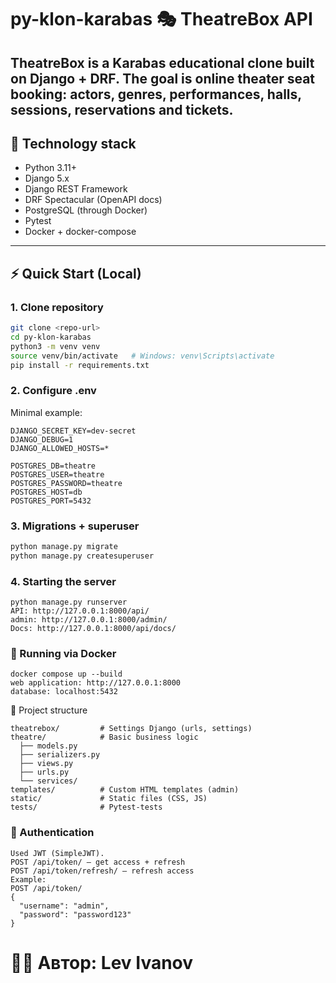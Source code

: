 # py-klon-karabas 🎭 TheatreBox API

**TheatreBox** is a Karabas educational clone built on **Django + DRF**.
The goal is online theater seat booking: actors, genres, performances, halls, sessions, reservations and tickets.
---

## 🚀 Technology stack
- Python 3.11+
- Django 5.x
- Django REST Framework
- DRF Spectacular (OpenAPI docs)
- PostgreSQL (through Docker)
- Pytest 
- Docker + docker-compose

---

## ⚡ Quick Start (Local)

### 1. Clone repository
```bash
git clone <repo-url>
cd py-klon-karabas
python3 -m venv venv
source venv/bin/activate   # Windows: venv\Scripts\activate
pip install -r requirements.txt
```
### 2. Configure .env
Minimal example:
```
DJANGO_SECRET_KEY=dev-secret
DJANGO_DEBUG=1
DJANGO_ALLOWED_HOSTS=*

POSTGRES_DB=theatre
POSTGRES_USER=theatre
POSTGRES_PASSWORD=theatre
POSTGRES_HOST=db
POSTGRES_PORT=5432
```
### 3. Migrations + superuser
```bash
python manage.py migrate
python manage.py createsuperuser
```
### 4. Starting the server
```
python manage.py runserver
API: http://127.0.0.1:8000/api/
admin: http://127.0.0.1:8000/admin/
Docs: http://127.0.0.1:8000/api/docs/
```
### 🐳 Running via Docker
```
docker compose up --build
web application: http://127.0.0.1:8000
database: localhost:5432
```

📂 Project structure
```
theatrebox/         # Settings Django (urls, settings)
theatre/            # Basic business logic
  ├── models.py
  ├── serializers.py
  ├── views.py
  ├── urls.py
  └── services/
templates/          # Custom HTML templates (admin)
static/             # Static files (CSS, JS)
tests/              # Pytest-tests
```
### 🔐 Authentication
```
Used JWT (SimpleJWT).
POST /api/token/ — get access + refresh
POST /api/token/refresh/ — refresh access
Example:
POST /api/token/
{
  "username": "admin",
  "password": "password123"
}
```

# 👨‍💻 Автор: Lev Ivanov